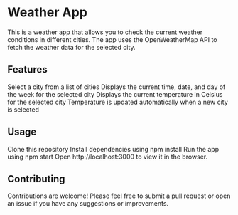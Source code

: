 # Weather App
This is a weather app that allows you to check the current weather conditions in different cities. The app uses the OpenWeatherMap API to fetch the weather data for the selected city.

## Features
Select a city from a list of cities
Displays the current time, date, and day of the week for the selected city
Displays the current temperature in Celsius for the selected city
Temperature is updated automatically when a new city is selected
## Usage
Clone this repository
Install dependencies using npm install
Run the app using npm start
Open http://localhost:3000 to view it in the browser.
## Contributing
Contributions are welcome! Please feel free to submit a pull request or open an issue if you have any suggestions or improvements.